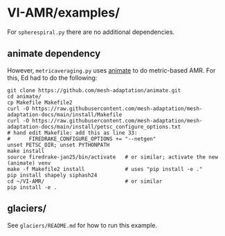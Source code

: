# VI-AMR/examples/

For `spherespiral.py` there are no additional dependencies.

## animate dependency

However, `metricaveraging.py` uses [animate](https://github.com/mesh-adaptation/animate) to do metric-based AMR.  For this, Ed had to do the following:

    git clone https://github.com/mesh-adaptation/animate.git
    cd animate/
    cp Makefile Makefile2
    curl -O https://raw.githubusercontent.com/mesh-adaptation/mesh-adaptation-docs/main/install/Makefile
    curl -O https://raw.githubusercontent.com/mesh-adaptation/mesh-adaptation-docs/main/install/petsc_configure_options.txt
    # hand edit Makefile: add this as line 33:
    #      FIREDRAKE_CONFIGURE_OPTIONS += "--netgen"
    unset PETSC_DIR; unset PYTHONPATH
    make install
    source firedrake-jan25/bin/activate   # or similar; activate the new (animate) venv
    make -f Makefile2 install             # uses "pip install -e ."
    pip install shapely siphash24
    cd ~/VI-AMR/                          # or similar
    pip install -e .

## glaciers/

See `glaciers/README.md` for how to run this example.
